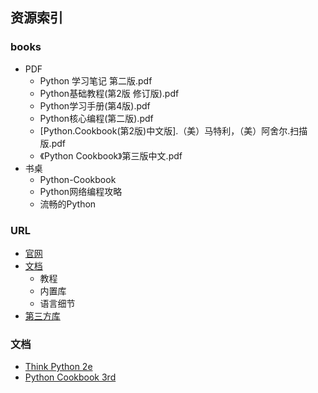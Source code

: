 ## 资源索引

### books
- PDF
	- Python 学习笔记 第二版.pdf
	- Python基础教程(第2版 修订版).pdf
	- Python学习手册(第4版).pdf
	- Python核心编程(第二版).pdf
	- [Python.Cookbook(第2版)中文版].（美）马特利，（美）阿舍尔.扫描版.pdf
	- 《Python Cookbook》第三版中文.pdf
- 书桌
    - Python-Cookbook
    - Python网络编程攻略
    - 流畅的Python

### URL
- [官网](https://www.python.org/)
- [文档](https://www.python.org/doc/)
    - 教程
    - 内置库
    - 语言细节
- [第三方库](https://pypi.python.org/pypi)

### 文档
- [Think Python 2e](http://codingpy.com/books/thinkpython2/)
- [Python Cookbook 3rd](http://python3-cookbook.readthedocs.io/zh_CN/latest/)